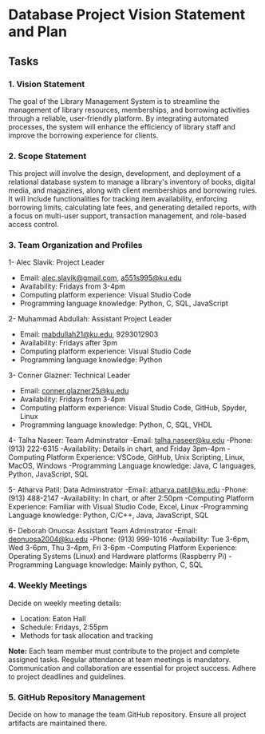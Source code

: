 # Database Project Vision Statement and Plan

## Tasks

### 1. Vision Statement
The goal of the Library Management System is to streamline the management of library resources, memberships, and borrowing activities through a reliable, user-friendly platform. By integrating automated processes, the system will enhance the efficiency of library staff and improve the borrowing experience for clients.

### 2. Scope Statement
This project will involve the design, development, and deployment of a relational database system to manage a library's inventory of books, digital media, and magazines, along with client memberships and borrowing rules. It will include functionalities for tracking item availability, enforcing borrowing limits, calculating late fees, and generating detailed reports, with a focus on multi-user support, transaction management, and role-based access control.

### 3. Team Organization and Profiles

1- Alec Slavik: Project Leader
- Email: alec.slavik@gmail.com, a551s995@ku.edu
- Availability: Fridays from 3-4pm
- Computing platform experience: Visual Studio Code
- Programming language knowledge: Python, C, SQL, JavaScript

2- Muhammad Abdullah: Assistant Project Leader
- Email: mabdullah21@ku.edu, 9293012903
- Availability: Fridays after 3pm
- Computing platform experience: Visual Studio Code
- Programming language knowledge: Python

3- Conner Glazner: Technical Leader
- Email: conner.glazner25@ku.edu
- Availability: Fridays from 3-4pm
- Computing platform experience: Visual Studio Code, GitHub, Spyder, Linux
- Programming language knowledge: Python, C, SQL, VHDL

4- Talha Naseer: Team Adminstrator
-Email: talha.naseer@ku.edu
-Phone: (913) 222-6315
-Availability: Details in chart, and Friday 3pm-4pm
-Computing Platform Experience: VSCode, GitHub, Unix Scripting, Linux, MacOS, Windows
-Programming Language knowledge: Java, C languages, Python, JavaScript, SQL

5- Atharva Patil: Data Adminstrator
-Email: atharva.patil@ku.edu
-Phone: (913) 488-2147
-Availability: In chart, or after 2:50pm 
-Computing Platform Experience: Familiar with Visual Studio Code, Excel, Linux
-Programming Language knowledge: Python, C/C++, Java, JavaScript, SQL

6- Deborah Onuosa: Assistant Team Adminstrator
-Email: deonuosa2004@ku.edu
-Phone: (913) 999-1016
-Availability: Tue 3-6pm, Wed 3-6pm, Thu 3-4pm, Fri 3-6pm
-Computing Platform Experience: Operating Systems (Linux) and Hardware platforms (Raspberry Pi)
-Programming Language knowledge: Mainly python, C, SQL

### 4. Weekly Meetings
Decide on weekly meeting details:
- Location: Eaton Hall
- Schedule: Fridays, 2:55pm
- Methods for task allocation and tracking

**Note:** Each team member must contribute to the project and complete assigned tasks. Regular attendance at team meetings is mandatory. Communication and collaboration are essential for project success. Adhere to project deadlines and guidelines.

### 5. GitHub Repository Management
Decide on how to manage the team GitHub repository. Ensure all project artifacts are maintained there.
